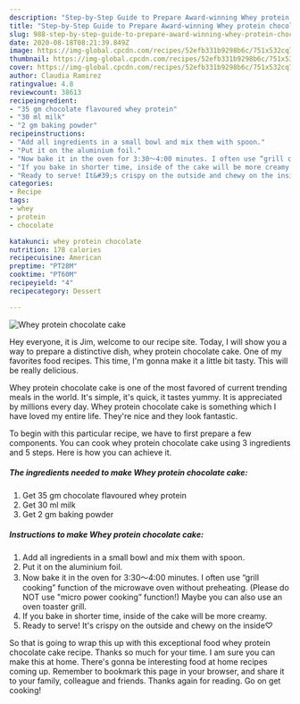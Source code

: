 ```yaml
---
description: "Step-by-Step Guide to Prepare Award-winning Whey protein chocolate cake"
title: "Step-by-Step Guide to Prepare Award-winning Whey protein chocolate cake"
slug: 988-step-by-step-guide-to-prepare-award-winning-whey-protein-chocolate-cake
date: 2020-08-18T08:21:39.849Z
image: https://img-global.cpcdn.com/recipes/52efb331b9298b6c/751x532cq70/whey-protein-chocolate-cake-recipe-main-photo.jpg
thumbnail: https://img-global.cpcdn.com/recipes/52efb331b9298b6c/751x532cq70/whey-protein-chocolate-cake-recipe-main-photo.jpg
cover: https://img-global.cpcdn.com/recipes/52efb331b9298b6c/751x532cq70/whey-protein-chocolate-cake-recipe-main-photo.jpg
author: Claudia Ramirez
ratingvalue: 4.8
reviewcount: 38613
recipeingredient:
- "35 gm chocolate flavoured whey protein"
- "30 ml milk"
- "2 gm baking powder"
recipeinstructions:
- "Add all ingredients in a small bowl and mix them with spoon."
- "Put it on the aluminium foil."
- "Now bake it in the oven for 3:30〜4:00 minutes. I often use “grill cooking” function of the microwave oven without preheating. (Please do NOT use &#34;micro power cooking” function!) Maybe you can also use an oven toaster grill."
- "If you bake in shorter time, inside of the cake will be more creamy."
- "Ready to serve! It&#39;s crispy on the outside and chewy on the inside♡"
categories:
- Recipe
tags:
- whey
- protein
- chocolate

katakunci: whey protein chocolate 
nutrition: 178 calories
recipecuisine: American
preptime: "PT28M"
cooktime: "PT60M"
recipeyield: "4"
recipecategory: Dessert

---
```



![Whey protein chocolate cake](https://img-global.cpcdn.com/recipes/52efb331b9298b6c/751x532cq70/whey-protein-chocolate-cake-recipe-main-photo.jpg)

Hey everyone, it is Jim, welcome to our recipe site. Today, I will show you a way to prepare a distinctive dish, whey protein chocolate cake. One of my favorites food recipes. This time, I'm gonna make it a little bit tasty. This will be really delicious.

Whey protein chocolate cake is one of the most favored of current trending meals in the world. It's simple, it's quick, it tastes yummy. It is appreciated by millions every day. Whey protein chocolate cake is something which I have loved my entire life. They're nice and they look fantastic.




To begin with this particular recipe, we have to first prepare a few components. You can cook whey protein chocolate cake using 3 ingredients and 5 steps. Here is how you can achieve it.

<!--inarticleads1-->

##### The ingredients needed to make Whey protein chocolate cake:

1. Get 35 gm chocolate flavoured whey protein
1. Get 30 ml milk
1. Get 2 gm baking powder




<!--inarticleads2-->

##### Instructions to make Whey protein chocolate cake:

1. Add all ingredients in a small bowl and mix them with spoon.
1. Put it on the aluminium foil.
1. Now bake it in the oven for 3:30〜4:00 minutes. I often use “grill cooking” function of the microwave oven without preheating. (Please do NOT use &#34;micro power cooking” function!) Maybe you can also use an oven toaster grill.
1. If you bake in shorter time, inside of the cake will be more creamy.
1. Ready to serve! It&#39;s crispy on the outside and chewy on the inside♡




So that is going to wrap this up with this exceptional food whey protein chocolate cake recipe. Thanks so much for your time. I am sure you can make this at home. There's gonna be interesting food at home recipes coming up. Remember to bookmark this page in your browser, and share it to your family, colleague and friends. Thanks again for reading. Go on get cooking!
